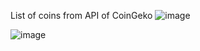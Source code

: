 List of coins from API of CoinGeko
![image](https://github.com/marcoalonso/CoinsTutorial/assets/49013250/a907374c-297f-4ea3-92ea-7617f3b6bad0)


![image](https://github.com/marcoalonso/CoinsTutorial/assets/49013250/323cda60-008e-4791-9dcf-2f57a7d1df3e)

